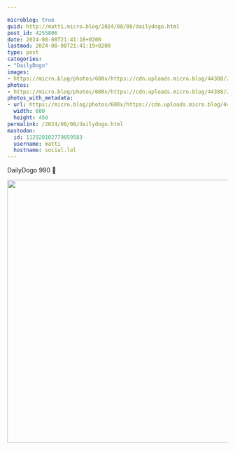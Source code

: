 ```yaml
---

microblog: true
guid: http://matti.micro.blog/2024/08/08/dailydogo.html
post_id: 4255806
date: 2024-08-08T21:41:18+0200
lastmod: 2024-08-08T21:41:19+0200
type: post
categories:
- "DailyDogo"
images:
- https://micro.blog/photos/600x/https://cdn.uploads.micro.blog/44388/2024/d71af7fe183a40b0a9108502fafd89c3.jpg
photos:
- https://micro.blog/photos/600x/https://cdn.uploads.micro.blog/44388/2024/d71af7fe183a40b0a9108502fafd89c3.jpg
photos_with_metadata:
- url: https://micro.blog/photos/600x/https://cdn.uploads.micro.blog/44388/2024/d71af7fe183a40b0a9108502fafd89c3.jpg
  width: 600
  height: 450
permalink: /2024/08/08/dailydogo.html
mastodon:
  id: 112928102779059583
  username: matti
  hostname: social.lol
---
```

DailyDogo 990 🐶

<img src="https://micro.blog/photos/600x/https://blog.martin-haehnel.de/uploads/2024/d71af7fe183a40b0a9108502fafd89c3.jpg" width="600" alt="" />
